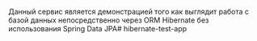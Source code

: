 Данный сервис является демонстрацией того как выглядит работа с 
базой данных непосредственно через ORM Hibernate без использования
Spring Data JPA# hibernate-test-app
